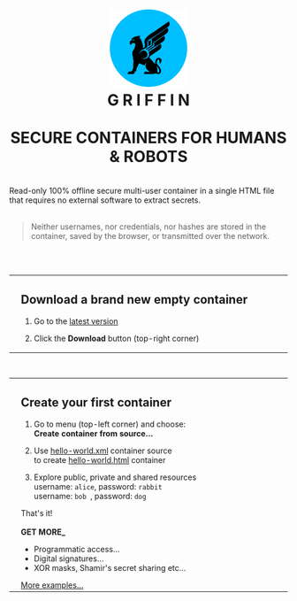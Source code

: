 <h1 align="center"><a href="https://github.com/griffin-container/griffin#readme"><img src="https://github.com/griffin-container/griffin/blob/main/img/logo.svg" width="140px"></a><br>G R I F F I N<br><br>SECURE CONTAINERS FOR HUMANS & ROBOTS</h1>
<br>
Read-only 100% offline secure multi-user container in a single HTML file that requires no external software to extract secrets.
<br><br>
<blockquote>
Neither usernames, nor credentials, nor hashes are stored in the container, saved by the browser, or transmitted over the network.
</blockquote>
<br><br>
<table><tr>
<td>
<a href="https://griffin-container.github.io/griffin.html" title="Click to open empty container"><img src="https://github.com/griffin-container/griffin/blob/main/img/griffin.png" width="270px"></a>
</td>
<td valign="top" width="540px">
<h2>Download a brand new empty container</h2>

1. Go to the <a href="https://griffin-container.github.io/griffin.html" title="The latest version">latest version</a>

2. Click the <b>Download</b> button (top-right corner)

</td>
</tr></table>

<br>

<table><tr>
<td>
<a href="https://griffin-container.github.io/examples/html/hello-world.html" title="Click to open «Hello, World!» container"><img src="https://github.com/griffin-container/griffin/blob/main/img/hello-world.png" width="270px"></a>
</td>
<td valign="top" width="540px">
<h2>Create your first container</h2>

1. Go to menu (top-left corner) and choose:<br>
<b>Create container from source…</b>

2. Use <a href="https://github.com/griffin-container/griffin/blob/main/examples/xml/hello-world.xml">hello-world.xml</a> container source<br>
to create <a href="https://griffin-container.github.io/examples/html/hello-world.html">hello-world.html</a> container

3. Explore public, private and shared resources<br>
username: <code>alice</code>, password: <code>rabbit</code><br>
username: <code>bob  </code>, password: <code>dog   </code>

That's it!
<br><br>
<b>GET MORE_</b>
<ul>
<li>Programmatic access…</li>
<li>Digital signatures…</li>
<li>XOR masks, Shamir's secret sharing etc…</li>
</ul>
<a href="https://github.com/griffin-container/griffin/blob/main/examples.md#usage-examples">More examples…</a>
</td>
</tr></table>
